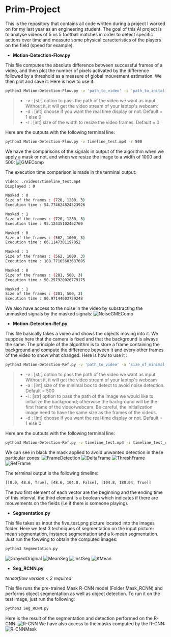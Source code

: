 # Prim-Project

This is the repository that contains all code written during a project I worked on for my last year as an engineering student. The goal of this AI project is to analyse videos of 5 vs 5 football matches in order to detect specific actions over time and measure some physical caracteristics of the players on the field (speed for example).

* __Motion-Detection-Flow.py__

This file computes the absolute difference between successful frames of a video, and then plot the number of pixels activated by the difference followed by a threshold as a measure of global mouvement estimation. We then plot and save it. Here is how to use it:
```bash
python3 Motion-Detection-Flow.py -v 'path_to_video' -i 'path_to_initalization_image' -d 'display'
```
>* -v : [str] option to pass the path of the video we want as input. Without it, it will get the video stream of your laptop's webcam:
>* -d : [int] choose if you want the real time display or not. Default = 1 else 0
>* -r : [int] size of the width to resize the video frames. Default = 0

Here are the outputs with the following terminal line:
```bash
python3 Motion-Detection-Flow.py -v timeline_test.mp4 -r 500
```
We have the comparisons of the signals in output of the algorithm when we apply a mask or not, and when we resize the image to a width of 1000 and 500:
![GMEComp](/images/GME_comparison.png)

The execution time comparison is made in the terminal output:
```bash
Video: ./videos/timeline_test.mp4
Displayed : 0

Masked : 0
Size of the frames : (720, 1280, 3)
Execution time : 54.774624824523926

Masked : 1
Size of the frames : (720, 1280, 3)
Execution time : 95.12435102462769

Masked : 0
Size of the frames : (562, 1000, 3)
Execution time : 66.1147301197052

Masked : 1
Size of the frames : (562, 1000, 3)
Execution time : 108.77165603637695

Masked : 0
Size of the frames : (281, 500, 3)
Execution time : 50.257920026779175

Masked : 1
Size of the frames : (281, 500, 3)
Execution time : 80.97144603729248
```
We also have access to the noise in the video by substracting the unmasked signals by the masked signals:
![NoiseGMEComp](/images/Noise_GME_comparison.png)


* __Motion-Detection-Ref.py__

This file basically takes a video and shows the objects moving into it. We suppose here that the camera is fixed and that the background is always the same. The principle of the algorithm is to store a frame containing the background and compute the difference between it and every other frames of the video to show what changed. Here is how to use it : 
```bash
python3 Motion-Detection-Ref.py -v 'path_to_video' -a 'size_of_minimal_detected_box' -i 'path_to_initalization_image' -d 'display'
```
>* -v : [str] option to pass the path of the video we want as input. Without it, it will get the video stream of your laptop's webcam
>* -a : [int] size of the minimal box to detect to avoid noise detection. Default = 500
>* -i : [str] option to pass the path of the image we would like to initialize the background; otherwise the background will be the first frame of the video/webcam. Be careful, the initialization image need to have the same size as the frames of the videos.
>* -d : [int] choose if you want the real time display or not. Default = 1 else 0

Here are the outputs with the following terminal line:
```bash
python3 Motion-Detection-Ref.py -v timeline_test.mp4 -i timeline_test_ref.jpg -a 500
```
We can see in black the mask applied to avoid unwanted detection in these particular zones:
![FrameDetection](/images/MD_frame.jpg)
![DeltaFrame](/images/MD_delta.jpg)
![ThreshFrame](/images/MD_thresh.jpg)
![RefFrame](/images/fieldref.jpg)

The terminal output is the following timeline:
```bash
[[0.0, 48.6, True], [48.6, 104.8, False], [104.8, 180.04, True]]
```
The two first element of each vector are the beginning and the ending time of this interval, the third element is a boolean which indicates if there are mouvements on the fields (i.e if there is someone playing).

* __Segmentation.py__

This file takes as input the five_test.png picture located into the images folder. Here we test 3 techniques of segmentation on the input picture: mean segmentation, instance segmentation and a k-mean segmentation. Just run the fowwing to obtain the computed images:
```bash
python3 Segmentation.py
```
![GrayedOriginal](/images/initial_image.jpg "Original grayed frame of the video")
![MeanSeg](/images/mean_seg_gray.jpg "Mean Segmentation on the original frame")
![InstSeg](/images/instance_seg_gray.jpg "Instance Segmentation on the original frame")
![KMean](/images/kmean_seg.jpg "K-Mean Segmentation on the original frame")

* __Seg_RCNN.py__

*tensorflow version < 2 required*

This file runs the pre-trained Mask R-CNN model (Folder Mask_RCNN) and performs object segmentation as well as object detection. To run it on the test image, just run the following:
```bash
python3 Seg_RCNN.py
```
Here is the result of the segmentation and detection performed on the R-CNN:
![R-CNN](/images/R-CNN_seg.png "Segmentation and object detection by R-CNN")
We have also access to the masks computed by the R-CNN:
![R-CNNMask](/images/mask0.png "Example of a mask computed by R-CNN")


